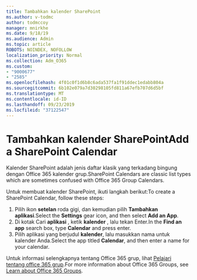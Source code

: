 ```yaml
---
title: Tambahkan kalender SharePoint
ms.author: v-todmc
author: todmccoy
manager: mnirkhe
ms.date: 9/18/19
ms.audience: Admin
ms.topic: article
ROBOTS: NOINDEX, NOFOLLOW
localization_priority: Normal
ms.collection: Adm_O365
ms.custom:
- "9000677"
- "2585"
ms.openlocfilehash: 4f01c0f1d6b8c6ada537fa1f91ddec1edabb804a
ms.sourcegitcommit: 6b102e079a7d30298105fd811a67efb707d6d5bf
ms.translationtype: MT
ms.contentlocale: id-ID
ms.lasthandoff: 09/23/2019
ms.locfileid: "37122547"
---
```

# <a name="add-a-sharepoint-calendar"></a><span data-ttu-id="a8823-102">Tambahkan kalender SharePoint</span><span class="sxs-lookup"><span data-stu-id="a8823-102">Add a SharePoint Calendar</span></span>

<span data-ttu-id="a8823-103">Kalender SharePoint adalah jenis daftar klasik yang terkadang bingung dengan Office 365 kalender grup.</span><span class="sxs-lookup"><span data-stu-id="a8823-103">SharePoint Calendars are classic list types which are sometimes confused with Office 365 Group Calendars.</span></span>
 
<span data-ttu-id="a8823-104">Untuk membuat kalender SharePoint, ikuti langkah berikut:</span><span class="sxs-lookup"><span data-stu-id="a8823-104">To create a SharePoint Calendar, follow these steps:</span></span>
 
1.  <span data-ttu-id="a8823-105">Pilih ikon **setelan** roda gigi, dan kemudian pilih **Tambahkan aplikasi**.</span><span class="sxs-lookup"><span data-stu-id="a8823-105">Select the **Settings** gear icon, and then select **Add an App**.</span></span>
2.  <span data-ttu-id="a8823-106">Di kotak Cari **aplikasi** , ketik **kalender** , lalu tekan Enter.</span><span class="sxs-lookup"><span data-stu-id="a8823-106">In the **Find an app** search box, type **Calendar** and press enter.</span></span>
3.  <span data-ttu-id="a8823-107">Pilih aplikasi yang berjudul **kalender**, lalu masukkan nama untuk kalender Anda.</span><span class="sxs-lookup"><span data-stu-id="a8823-107">Select the app titled **Calendar**, and then enter a name for your calendar.</span></span>

<span data-ttu-id="a8823-108">Untuk informasi selengkapnya tentang Office 365 grup, lihat [Pelajari tentang office 365 grup](https://support.office.com/article/Learn-about-Office-365-groups-b565caa1-5c40-40ef-9915-60fdb2d97fa2).</span><span class="sxs-lookup"><span data-stu-id="a8823-108">For more information about Office 365 Groups, see [Learn about Office 365 Groups](https://support.office.com/article/Learn-about-Office-365-groups-b565caa1-5c40-40ef-9915-60fdb2d97fa2).</span></span>

